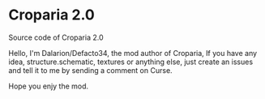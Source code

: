 # Croparia 2.0
Source code of Croparia 2.0

Hello, I'm Dalarion/Defacto34, the mod author of Croparia,
If you have any idea, structure.schematic, textures or anything else, 
just create an issues and tell it to me by sending a comment on Curse.

Hope you enjy the mod.
